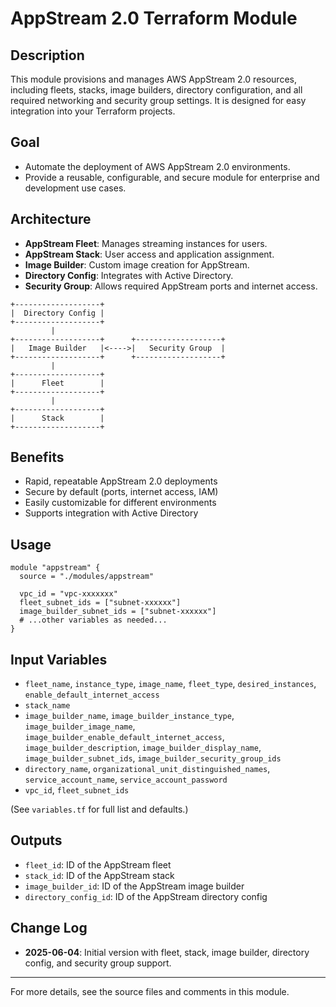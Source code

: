 # AppStream 2.0 Terraform Module

## Description
This module provisions and manages AWS AppStream 2.0 resources, including fleets, stacks, image builders, directory configuration, and all required networking and security group settings. It is designed for easy integration into your Terraform projects.

## Goal
- Automate the deployment of AWS AppStream 2.0 environments.
- Provide a reusable, configurable, and secure module for enterprise and development use cases.

## Architecture
- **AppStream Fleet**: Manages streaming instances for users.
- **AppStream Stack**: User access and application assignment.
- **Image Builder**: Custom image creation for AppStream.
- **Directory Config**: Integrates with Active Directory.
- **Security Group**: Allows required AppStream ports and internet access.

```
+-------------------+
|  Directory Config |
+-------------------+
         |
+-------------------+      +-------------------+
|   Image Builder   |<---->|   Security Group  |
+-------------------+      +-------------------+
         |
+-------------------+
|      Fleet        |
+-------------------+
         |
+-------------------+
|      Stack        |
+-------------------+
```

## Benefits
- Rapid, repeatable AppStream 2.0 deployments
- Secure by default (ports, internet access, IAM)
- Easily customizable for different environments
- Supports integration with Active Directory

## Usage
```hcl
module "appstream" {
  source = "./modules/appstream"

  vpc_id = "vpc-xxxxxxx"
  fleet_subnet_ids = ["subnet-xxxxxx"]
  image_builder_subnet_ids = ["subnet-xxxxxx"]
  # ...other variables as needed...
}
```

## Input Variables
- `fleet_name`, `instance_type`, `image_name`, `fleet_type`, `desired_instances`, `enable_default_internet_access`
- `stack_name`
- `image_builder_name`, `image_builder_instance_type`, `image_builder_image_name`, `image_builder_enable_default_internet_access`, `image_builder_description`, `image_builder_display_name`, `image_builder_subnet_ids`, `image_builder_security_group_ids`
- `directory_name`, `organizational_unit_distinguished_names`, `service_account_name`, `service_account_password`
- `vpc_id`, `fleet_subnet_ids`

(See `variables.tf` for full list and defaults.)

## Outputs
- `fleet_id`: ID of the AppStream fleet
- `stack_id`: ID of the AppStream stack
- `image_builder_id`: ID of the AppStream image builder
- `directory_config_id`: ID of the AppStream directory config

## Change Log
- **2025-06-04**: Initial version with fleet, stack, image builder, directory config, and security group support.

---
For more details, see the source files and comments in this module.
